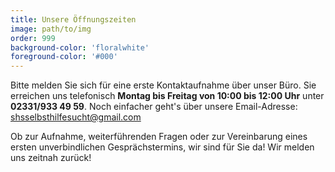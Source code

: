 ```yaml
---
title: Unsere Öffnungszeiten  
image: path/to/img
order: 999
background-color: 'floralwhite'
foreground-color: '#000'
---
```


Bitte melden Sie sich für eine erste Kontaktaufnahme über unser Büro. Sie erreichen uns telefonisch **Montag bis Freitag von 10:00 bis 12:00 Uhr** unter **02331/933 49 59**. Noch einfacher geht's über unsere Email-Adresse: <a href="mailto:shsselbsthilfesucht@gmail.com">shsselbsthilfesucht@gmail.com</a>

Ob zur Aufnahme, weiterführenden Fragen oder zur Vereinbarung eines ersten unverbindlichen Gesprächstermins, wir sind für Sie da! Wir melden uns zeitnah zurück!
